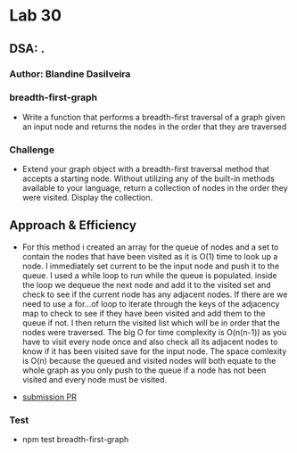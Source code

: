 

# Lab 30

## DSA: .

### Author: Blandine Dasilveira

### breadth-first-graph

- Write a function that performs a breadth-first traversal of a graph given an input node and returns the nodes in the order that they are traversed




### Challenge

-  Extend your graph object with a breadth-first traversal method that accepts a starting node. Without utilizing any of the built-in methods available to your language, return a collection of nodes in the order they were visited. Display the collection.




## Approach & Efficiency

- For this method i created an array for the queue of nodes and a set to contain the nodes that have been visited as it is O(1) time to look up a node. I immediately set current to be the input node and push it to the queue. I used a while loop to run while the queue is populated. inside the loop we dequeue the next node and add it to the visited set and check to see if the current node has any adjacent nodes. If there are we need to use a for...of loop to iterate through the keys of the adjacency map to check to see if they have been visited and add them to the queue if not. I then return the visited list which will be in order that the nodes were traversed. The big O for time complexity is O(n(n-1)) as you have to visit every node once and also check all its adjacent nodes to know if it has been visited save for the input node. The space comlexity is O(n) because the queued and visited nodes will both equate to the whole graph as you only push to the queue if a node has not been visited and every node must be visited.



- [submission PR](https://github.com/Blandine12/data-structures-and-algorithms/pull/43)




### Test
- npm test breadth-first-graph